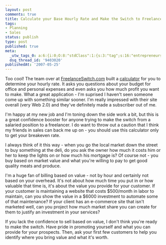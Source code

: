 ```yaml
---
layout: post
comments: true
title: Calculate your Base Hourly Rate and Make the Switch to Freelance With Confidence
tags:
- Planning
- Sales
status: publish
type: post
published: true
meta:
  _utw_tags_0: a:6:{i:0;O:8:"stdClass":1:{s:3:"tag";s:16:"entrepreneurship";}i:1;O:8:"stdClass":1:{s:3:"tag";s:7:"finance";}i:2;O:8:"stdClass":1:{s:3:"tag";s:9:"freelance";}i:3;O:8:"stdClass":1:{s:3:"tag";s:8:"planning";}i:4;O:8:"stdClass":1:{s:3:"tag";s:5:"Sales";}i:5;O:8:"stdClass":1:{s:3:"tag";s:5:"value";}}
  dsq_thread_id: '9403020'
publishedAt: '2007-05-25'
---
```


Too cool! The team over at <a href="https://www.freelanceswitch.com">FreelanceSwitch.com</a> built a <a href="https://freelanceswitch.com/rates/">calculator</a> for you to determine your hourly rate. It asks you questions about your budget for office and personal expenses and even asks you how much profit you want to make. What a great application - I'm suprised I haven't seen someone come up with something similar sooner. I'm really impressed with their site overall (very Web 2.0) and they've definitely made a subscriber out of me.

I'm happy at my new job and I'm toning down the side work a bit, but this is a great confidence booster for anyone trying to make the switch from a salaried position to a freelancer. I do want to throw out a caution that I think my friends in sales can back me up on - you should use this calculator only to get your breakeven rate.

I always think of it this way - when you go the local market down the street to buy something at the deli, do you ask the owner how much it costs him or her to keep the lights on or how much his mortgage is? Of course not - you buy based on market value and what you're willing to pay to get good quality meats and produce.

I'm a huge fan of billing based on value - not by hour and certainly not based on your overhead. It's not about how much time you put in or how valuable that time is, it's about the value you provide for your customer. If your customer is maintaining a website that costs $500/month in labor to maintain, can you show the value in a $6000 investment to automate some of that maintenance? If your client has an e-commerce site that isn't marketed well, can you project how much market share you can create for them to justify an investment in your services?

If you lack the confidence to sell based on value, I don't think you're ready to make the switch. Have pride in promoting yourself and what you can provide for your prospects. Then, ask your first few customers to help you identify where you bring value and what it's worth.
